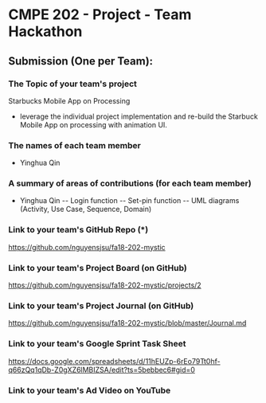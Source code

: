 # CMPE 202 - Project - Team Hackathon

## Submission (One per Team):

### The Topic of your team's project

Starbucks Mobile App on Processing

- leverage the individual project implementation and re-build the Starbuck Mobile App on processing with animation UI.

### The names of each team member
- Yinghua Qin


### A summary of areas of contributions (for each team member)
- Yinghua Qin
-- Login function
-- Set-pin function
-- UML diagrams (Activity, Use Case, Sequence, Domain)


### Link to your team's GitHub Repo (*)

https://github.com/nguyensjsu/fa18-202-mystic

### Link to your team's Project Board (on GitHub)

https://github.com/nguyensjsu/fa18-202-mystic/projects/2

### Link to your team's Project Journal (on GitHub)

https://github.com/nguyensjsu/fa18-202-mystic/blob/master/Journal.md

### Link to your team's Google Sprint Task Sheet

https://docs.google.com/spreadsheets/d/11hEUZp-6rEo79Tt0hf-q66zQq1qDb-Z0gXZ6lMBIZSA/edit?ts=5bebbec6#gid=0

### Link to your team's Ad Video on YouTube

<To be added>